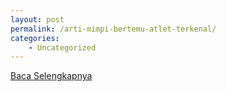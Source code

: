```yaml
---
layout: post
permalink: /arti-mimpi-bertemu-atlet-terkenal/
categories:
    - Uncategorized
---
```


[Baca Selengkapnya](/01)